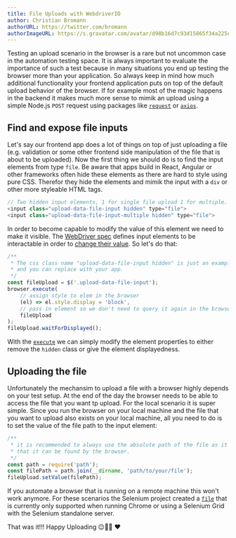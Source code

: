 ```yaml
---
title: File Uploads with WebdriverIO
author: Christian Bromann
authorURL: https://twitter.com/bromann
authorImageURL: https://s.gravatar.com/avatar/d98b16d7c93d15865f34a225dd4b1254?s=80
---
```


Testing an upload scenario in the browser is a rare but not uncommon case in the automation testing space. It is always important to evaluate the importance of such a test because in many situations you end up testing the browser more than your application. So always keep in mind how much additional functionality your frontend application puts on top of the default upload behavior of the browser. If for example most of the magic happens in the backend it makes much more sense to mimik an upload using a simple Node.js `POST` request using packages like [`request`](https://www.npmjs.com/package/request) or [`axios`](https://www.npmjs.com/package/axios).

## Find and expose file inputs

Let's say our frontend app does a lot of things on top of just uploading a file (e.g. validation or some other frontend side manipulation of the file that is about to be uploaded). Now the first thing we should do is to find the input elements from type `file`. Be aware that apps build in React, Angular or other frameworks often hide these elements as there are hard to style using pure CSS. Therefor they hide the elements and mimik the input with a `div` or other more styleable HTML tags.

```js
// Two hidden input elements, 1 for single file upload 1 for multiple.
<input class="upload-data-file-input hidden" type="file">
<input class="upload-data-file-input-multiple hidden" type="file">
```

In order to become capable to modify the value of this element we need to make it visible. The [WebDriver spec](https://w3c.github.io/webdriver/#interactability) defines input elements to be interactable in order to [change their value](https://w3c.github.io/webdriver/#element-send-keys). So let's do that:

```js
/**
 * The css class name "upload-data-file-input hidden" is just an example
 * and you can replace with your app.
 */
const fileUpload = $('.upload-data-file-input');
browser.execute(
    // assign style to elem in the browser
    (el) => el.style.display = 'block',
    // pass in element so we don't need to query it again in the browser
    fileUpload
);
fileUpload.waitForDisplayed();
```

With the [`execute`](https://webdriver.io/docs/api/browser/execute.html) we can simply modify the element properties to either remove the `hidden` class or give the element displayedness.

## Uploading the file

Unfortunately the mechansim to upload a file with a browser highly depends on your test setup. At the end of the day the browser needs to be able to access the file that you want tp upload. For the local scenario it is super simple. Since you run the browser on your local machine and the file that you want to upload also exists on your local machine, all you need to do is to set the value of the file path to the input element:

```js
/**
 * it is recommended to always use the absolute path of the file as it ensures
 * that it can be found by the browser.
 */
const path = require('path');
const filePath = path.join(__dirname, 'path/to/your/file');
fileUpload.setValue(filePath);
```

If you automate a browser that is running on a remote machine this won't work anymore. For these scenarios the Selenium project created a [`file`](https://webdriver.io/docs/api/chromium.html#file) that is currently only supported when running Chrome or using a Selenium Grid with the Selenium standalone server.

<!-- ```js
const path = require('path');
const filePath = path.join(__dirname, 'path/to/your/file');

const remoteFilePath = browser.uploadFile(filePath);
$('upload file input selector').setValue(remoteFilePath);

``` -->

That was it!!! Happy Uploading 😉🙌🏻 ❤️
